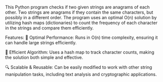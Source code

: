 This Python program checks if two given strings are anagrams of each other. Two strings are anagrams if they contain the same characters, but possibly in a different order. The program uses an optimal O(n) solution by utilizing hash maps (dictionaries) to count the frequency of each character in the strings and compare them efficiently.

Features:
🚀 Optimal Performance: Runs in O(n) time complexity, ensuring it can handle large strings efficiently.

🧠 Efficient Algorithm: Uses a hash map to track character counts, making the solution both simple and effective.

🔍 Scalable & Reusable: Can be easily modified to work with other string manipulation tasks, including text analysis and cryptographic applications.
